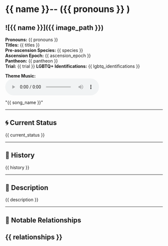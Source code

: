 # {{ name }}--  ({{ pronouns }} )

<!-- Optional  -->
![{{ name }}]({{ image_path }})
---

**Pronouns:** {{ pronouns }}  
**Titles:** {{ titles }}  
**Pre-ascension Species:** {{ species }}  
**Ascension Epoch:** {{ ascension_epoch }}  
**Pantheon:** {{ pantheon }}  
**Trial:** {{ trial }}
**LGBTQ+ Identifications:** {{ lgbtq_identifications }}  


**Theme Music:**  
<audio controls>
  <source src="{{ music_path }}" type="audio/mpeg">
  Your browser does not support the audio element.
</audio>

"{{ song_name }}"

---

## 🌀 Current Status
{{ current_status }}

---

## 📜 History
{{ history }}

---

## 🧠 Description
{{ description }}

---

## 🧩 Notable Relationships
{{ relationships }}
---
